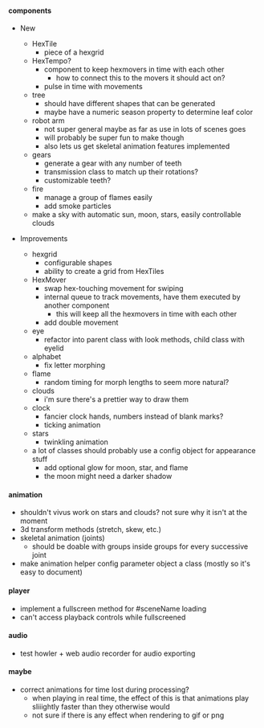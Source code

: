 #### components

* New

  * HexTile
    * piece of a hexgrid
  * HexTempo?
    * component to keep hexmovers in time with each other
      * how to connect this to the movers it should act on?
    * pulse in time with movements
  * tree
    * should have different shapes that can be generated
    * maybe have a numeric season property to determine leaf color
  * robot arm
    * not super general maybe as far as use in lots of scenes goes
    * will probably be super fun to make though
    * also lets us get skeletal animation features implemented
  * gears
    * generate a gear with any number of teeth
    * transmission class to match up their rotations?
    * customizable teeth?
  * fire
    * manage a group of flames easily
    * add smoke particles
  * make a sky with automatic sun, moon, stars, easily controllable clouds
  
* Improvements

  * hexgrid
    * configurable shapes
    * ability to create a grid from HexTiles
  * HexMover
    * swap hex-touching movement for swiping
    * internal queue to track movements, have them executed by another component
      * this will keep all the hexmovers in time with each other
    * add double movement
  * eye
    * refactor into parent class with look methods, child class with eyelid
  * alphabet
    * fix letter morphing
  * flame
    * random timing for morph lengths to seem more natural?
  * clouds
    * i'm sure there's a prettier way to draw them
  * clock
    * fancier clock hands, numbers instead of blank marks?
    * ticking animation
  * stars
    * twinkling animation
  * a lot of classes should probably use a config object for appearance stuff
    * add optional glow for moon, star, and flame
    * the moon might need a darker shadow
  


#### animation
* shouldn't vivus work on stars and clouds? not sure why it isn't at the moment
* 3d transform methods (stretch, skew, etc.)
* skeletal animation (joints)
  * should be doable with groups inside groups for every successive joint
* make animation helper config parameter object a class (mostly so it's easy to document)

#### player
* implement a fullscreen method for #sceneName loading
* can't access playback controls while fullscreened

#### audio
* test howler + web audio recorder for audio exporting

#### maybe
* correct animations for time lost during processing?
  * when playing in real time, the effect of this is that animations play sliiightly faster than they otherwise would
  * not sure if there is any effect when rendering to gif or png
